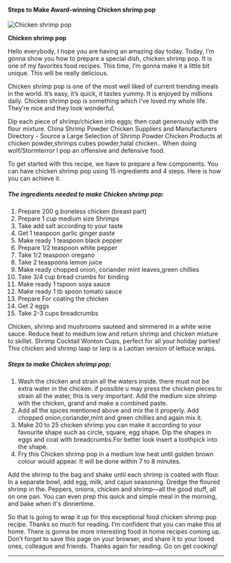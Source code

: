             

#### Steps to Make Award-winning Chicken shrimp pop

![Chicken shrimp pop](https://img-global.cpcdn.com/recipes/1050e25de48d3bc4/751x532cq70/chicken-shrimp-pop-recipe-main-photo.jpg)

**Chicken shrimp pop**

Hello everybody, I hope you are having an amazing day today. Today, I’m gonna show you how to prepare a special dish, chicken shrimp pop. It is one of my favorites food recipes. This time, I’m gonna make it a little bit unique. This will be really delicious.

Chicken shrimp pop is one of the most well liked of current trending meals in the world. It’s easy, it’s quick, it tastes yummy. It is enjoyed by millions daily. Chicken shrimp pop is something which I’ve loved my whole life. They’re nice and they look wonderful.

Dip each piece of shrimp/chicken into eggs; then coat generously with the flour mixture. China Shrimp Powder Chicken Suppliers and Manufacturers Directory - Source a Large Selection of Shrimp Powder Chicken Products at chicken powder,shrimps cubes powder,halal chicken.. When doing wolf/Stormterror I pop an offensive and defensive food.

To get started with this recipe, we have to prepare a few components. You can have chicken shrimp pop using 15 ingredients and 4 steps. Here is how you can achieve it.

##### The ingredients needed to make Chicken shrimp pop:

1.  Prepare 200 g boneless chicken (breast part)
2.  Prepare 1 cup medium size Shrimps
3.  Take add salt according to your taste
4.  Get 1 teaspoon garlic ginger paste
5.  Make ready 1 teaspoon black pepper
6.  Prepare 1/2 teaspoon white pepper
7.  Take 1/2 teaspoon oregano
8.  Take 2 teaspoons lemon juice
9.  Make ready chopped onion, coriander mint leaves,green chillies
10.  Take 3/4 cup bread crumbs for binding
11.  Make ready 1 tspoon soya sauce
12.  Make ready 1 tb spoon tomato sauce
13.  Prepare For coating the chicken
14.  Get 2 eggs
15.  Take 2-3 cups breadcrumbs

Chicken, shrimp and mushrooms sauteed and simmered in a white wine sauce. Reduce heat to medium low and return shrimp and chicken mixture to skillet. Shrimp Cocktail Wonton Cups, perfect for all your holiday parties! This chicken and shrimp laap or larp is a Laotian version of lettuce wraps.

##### Steps to make Chicken shrimp pop:

1.  Wash the chicken and strain all the waters inside. there must not be extra water in the chicken. if possible u may press the chicken pieces to strain all the water, this is very important. Add the medium size shrimp with the chicken, grand and make a combined paste.
2.  Add all the spices mentioned above and mix the it properly. Add chopped onion,coriander,mint and green chillies and again mix it.
3.  Make 20 to 25 chicken shrimp.you can make it according to your favourite shape such as circle, square, egg shape. Dip the shapes in eggs and coat with breadcrumbs.For better look insert a toothpick into the shape.
4.  Fry this Chicken shrimp pop in a medium low heat until golden brown colour would appear. It will be done within 7 to 8 minutes.

Add the shrimp to the bag and shake until each shrimp is coated with flour. In a separate bowl, add egg, milk, and cajun seasoning. Dredge the floured shrimp in the. Peppers, onions, chicken and shrimp—all the good stuff, all on one pan. You can even prep this quick and simple meal in the morning, and bake when it's dinnertime.

So that is going to wrap it up for this exceptional food chicken shrimp pop recipe. Thanks so much for reading. I’m confident that you can make this at home. There is gonna be more interesting food in home recipes coming up. Don’t forget to save this page on your browser, and share it to your loved ones, colleague and friends. Thanks again for reading. Go on get cooking!

* * *